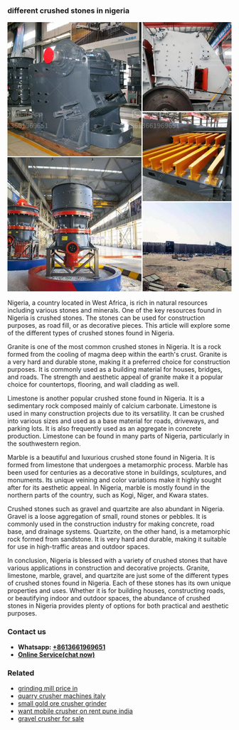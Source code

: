 <h3>different crushed stones in nigeria</h3><img src='1708589471.jpg' alt=''><p>Nigeria, a country located in West Africa, is rich in natural resources including various stones and minerals. One of the key resources found in Nigeria is crushed stones. The stones can be used for construction purposes, as road fill, or as decorative pieces. This article will explore some of the different types of crushed stones found in Nigeria.</p><p>Granite is one of the most common crushed stones in Nigeria. It is a rock formed from the cooling of magma deep within the earth's crust. Granite is a very hard and durable stone, making it a preferred choice for construction purposes. It is commonly used as a building material for houses, bridges, and roads. The strength and aesthetic appeal of granite make it a popular choice for countertops, flooring, and wall cladding as well.</p><p>Limestone is another popular crushed stone found in Nigeria. It is a sedimentary rock composed mainly of calcium carbonate. Limestone is used in many construction projects due to its versatility. It can be crushed into various sizes and used as a base material for roads, driveways, and parking lots. It is also frequently used as an aggregate in concrete production. Limestone can be found in many parts of Nigeria, particularly in the southwestern region.</p><p>Marble is a beautiful and luxurious crushed stone found in Nigeria. It is formed from limestone that undergoes a metamorphic process. Marble has been used for centuries as a decorative stone in buildings, sculptures, and monuments. Its unique veining and color variations make it highly sought after for its aesthetic appeal. In Nigeria, marble is mostly found in the northern parts of the country, such as Kogi, Niger, and Kwara states.</p><p>Crushed stones such as gravel and quartzite are also abundant in Nigeria. Gravel is a loose aggregation of small, round stones or pebbles. It is commonly used in the construction industry for making concrete, road base, and drainage systems. Quartzite, on the other hand, is a metamorphic rock formed from sandstone. It is very hard and durable, making it suitable for use in high-traffic areas and outdoor spaces.</p><p>In conclusion, Nigeria is blessed with a variety of crushed stones that have various applications in construction and decorative projects. Granite, limestone, marble, gravel, and quartzite are just some of the different types of crushed stones found in Nigeria. Each of these stones has its own unique properties and uses. Whether it is for building houses, constructing roads, or beautifying indoor and outdoor spaces, the abundance of crushed stones in Nigeria provides plenty of options for both practical and aesthetic purposes.</p><h3>Contact us</h3><ul><li><strong>Whatsapp:&nbsp;<a href="https://wa.me/8613661969651">+8613661969651</a></strong></li><li><a href="https://swt.shibang-china.com/?git&amp;zhl&amp;different crushed stones in nigeria"><strong>Online Service(chat now)</strong></a></li></ul><h3>Related</h3><ul><li><a href='grinding mill price in.md'>grinding mill price in</a></li><li><a href='quarry crusher machines italy.md'>quarry crusher machines italy</a></li><li><a href='small gold ore crusher grinder.md'>small gold ore crusher grinder</a></li><li><a href='want mobile crusher on rent pune india.md'>want mobile crusher on rent pune india</a></li><li><a href='gravel crusher for sale.md'>gravel crusher for sale</a></li></ul>